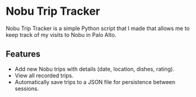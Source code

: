 # Nobu Trip Tracker

Nobu Trip Tracker is a simple Python script that I made that allows me to keep track of my visits to Nobu in Palo Alto. 

## Features

- Add new Nobu trips with details (date, location, dishes, rating).
- View all recorded trips.
- Automatically save trips to a JSON file for persistence between sessions.

